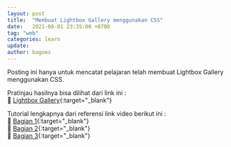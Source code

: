 ```yaml
---
layout: post
title:  "Membuat Lightbox Gallery menggunakan CSS"
date:   2021-08-01 23:35:00 +0700
tag: "web"
categories: learn
update:	
author: bagoes
---
```

Posting ini hanya untuk mencatat pelajaran telah membuat Lightbox Gallery menggunakan CSS.  

Pratinjau hasilnya bisa dilihat dari link ini :   
👀 [Lightbox Gallery](/lightbox-gallery/ "preview"){:target="_blank"}  

Tutorial lengkapnya dari referensi link video berikut ini :  
🚀 [Bagian 1](https://youtu.be/AKMdpMtIYyg "Web Programming UNPAS"){:target="_blank"}  
🚀 [Bagian 2](https://youtu.be/UagSIbXnmG8 "Web Programming UNPAS"){:target="_blank"}  
🚀 [Bagian 3](https://youtu.be/KbA27l7eSik "Web Programming UNPAS"){:target="_blank"}  